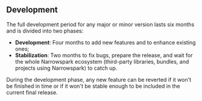 ## Development
The full development period for any major or minor version lasts six months and is divided into two phases:

* **Development**: Four months to add new features and to enhance existing ones;
* **Stabilization**: Two months to fix bugs, prepare the release, and wait for the whole Narrowspark ecosystem (third-party libraries, bundles, and projects using Narrowspark) to catch up.

During the development phase, any new feature can be reverted if it won't be finished in time or if it won't be stable enough to be included in the current final release.

